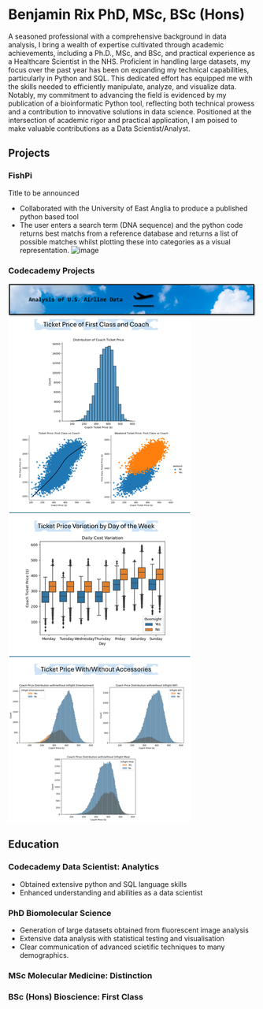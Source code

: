 # Benjamin Rix PhD, MSc, BSc (Hons)
A seasoned professional with a comprehensive background in data analysis, I bring a wealth of expertise cultivated through academic achievements, including a Ph.D., MSc, and BSc, and practical experience as a Healthcare Scientist in the NHS. Proficient in handling large datasets, my focus over the past year has been on expanding my technical capabilities, particularly in Python and SQL. This dedicated effort has equipped me with the skills needed to efficiently manipulate, analyze, and visualize data. Notably, my commitment to advancing the field is evidenced by my publication of a bioinformatic Python tool, reflecting both technical prowess and a contribution to innovative solutions in data science. Positioned at the intersection of academic rigor and practical application, I am poised to make valuable contributions as a Data Scientist/Analyst.

## Projects

### FishPi
Title to be announced
- Collaborated with the University of East Anglia to produce a published python based tool 
- The user enters a search term (DNA sequence) and the python code returns best matchs from a reference database and returns a list of possible matches whilst plotting these into categories as a visual representation.
![image](https://github.com/Ben-Rix/Ben-Rix.github.io/assets/150383184/59297007-0116-455b-85fe-2b294487852a)

### Codecademy Projects
![image](https://raw.githubusercontent.com/Ben-Rix/Ben-Rix.github.io/main/images/airline/Banner.png)
![image](https://raw.githubusercontent.com/Ben-Rix/Ben-Rix.github.io/main/images/airline/Comp3.png)





## Education

### Codecademy Data Scientist: Analytics
- Obtained extensive python and SQL language skills
- Enhanced understanding and abilities as a data scientist

### PhD Biomolecular Science
- Generation of large datasets obtained from fluorescent image analysis
- Extensive data analysis with statistical testing and visualisation
- Clear communication of advanced scietific techniques to many demographics.

### MSc Molecular Medicine: Distinction
### BSc (Hons) Bioscience: First Class

 
